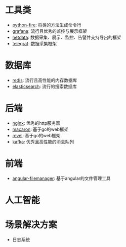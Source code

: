 
# 工具类
* [python-fire](https://github.com/google/python-fire): 将类的方法生成命令行
* [grafana](https://github.com/grafana/grafana): 流行且优秀的监控与展示框架
* [netdata](https://github.com/firehol/netdata): 数据采集、展示、监控、告警并支持导出的框架
* [telegraf](https://github.com/influxdata/telegraf): 数据采集框架


# 数据库
* [redis](https://github.com/antirez/redis): 流行且高性能的内存数据库
* [elasticsearch](https://github.com/elastic/elasticsearch): 流行的搜索数据库


# 后端
* [nginx](https://github.com/nginx/nginx): 优秀的http服务器
* [macaron](https://github.com/go-macaron/macaron): 基于go的web框架
* [revel](http://revel.github.io/): 基于go的web框架
* [kafka](https://github.com/apache/kafka): 优秀且高性能的消息队列


# 前端
* [angular-filemanager](https://github.com/joni2back/angular-filemanager): 基于angular的文件管理工具


# 人工智能


# 场景解决方案
* 日志系统
